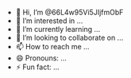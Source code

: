 - 👋 Hi, I’m @66L4w95Vi5JIjfmObF
- 👀 I’m interested in ...
- 🌱 I’m currently learning ...
- 💞️ I’m looking to collaborate on ...
- 📫 How to reach me ...
- 😄 Pronouns: ...
- ⚡ Fun fact: ...

<!---
66L4w95Vi5JIjfmObF/66L4w95Vi5JIjfmObF is a ✨ special ✨ repository because its `README.md` (this file) appears on your GitHub profile.
You can click the Preview link to take a look at your changes.
--->
